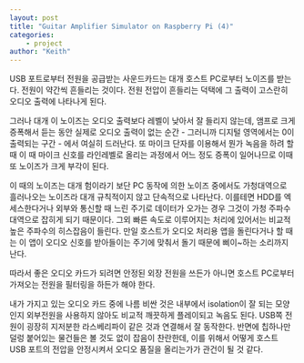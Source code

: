 ```yaml
---
layout: post
title: "Guitar Amplifier Simulator on Raspberry Pi (4)"
categories:
    - project
author: "Keith"
---
```


USB 포트로부터 전원을 공급받는 사운드카드는 대개 호스트 PC로부터 노이즈를 받는다. 전원이 약간씩 흔들리는 것이다. 전원 전압이 흔들리는 덕택에 그 출력이 고스란히 오디오 출력에 나타나게 된다.

그러나 대개 이 노이즈는 오디오 출력보다 레벨이 낮아서 잘 들리지 않는데, 앰프로 크게 증폭해서 듣는 동안 실제로 오디오 출력이 없는 순간 - 그러니까 디지털 영역에서는 0이 출력되는 구간 - 에서 여실히 드러난다. 또 마이크 단자를 이용해서 뭔가 녹음을 하려 할 때 이 때 마이크 신호를 라인레벨로 올리는 과정에서 어느 정도 증폭이 일어나므로 이때 또 노이즈가 크게 부각이 된다.

이 때의 노이즈는 대개 험이라기 보단 PC 동작에 의한 노이즈 중에서도 가청대역으로 흘러나오는 노이즈라 대개 규칙적이지 않고 단속적으로 나타난다. 이를테면 HDD를 엑세스한다거나 외부와 통신할 때 느린 주기로 데이터가 오가는 경우 그것이 가청 주파수 대역으로 잡히게 되기 때문이다. 그외 빠른 속도로 이루어지는 처리에 있어서는 비교적 높은 주파수의 히스잡음이 들린다. 만일 호스트가 오디오 처리용 앱을 돌린다거나 할 때는 이 앱이 오디오 신호를 받아들이는 주기에 맞춰서 돌기 때문에 삐이~하는 소리까지 난다. 

따라서 좋은 오디오 카드가 되려면 안정된 외장 전원을 쓰든가 아니면 호스트 PC로부터 가져오는 전원을 필터링을 하든가 해야 한다.

내가 가지고 있는 오디오 카드 중에 나름 비싼 것은 내부에서 isolation이 잘 되는 모양인지 외부전원을 사용하지 않아도 비교적 깨끗하게 플레이되고 녹음도 된다. USB쪽 전원이 굉장히 지저분한 라스베리파이 같은 것과 연결해서 잘 동작한다. 반면에 칩하나만 덜렁 붙어있는 물건들은 볼 것도 없이 잡음이 찬란한데, 이를 위해서 어떻게 호스트 USB 포트의 전압을 안정시켜서 오디오 품질을 올리는가가 관건이 될 것 같다.


